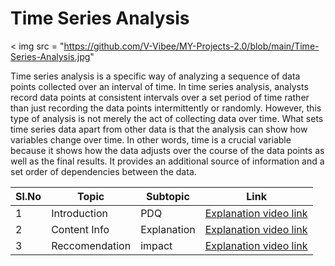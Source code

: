 # Time Series Analysis


< img src = "https://github.com/V-Vibee/MY-Projects-2.0/blob/main/Time-Series-Analysis.jpg"

Time series analysis is a specific way of analyzing a sequence of data points collected over an interval of time. In time series analysis, analysts record data points at consistent intervals over a set period of time rather than just recording the data points intermittently or randomly. However, this type of analysis is not merely the act of collecting data over time. 
What sets time series data apart from other data is that the analysis can show how variables change over time. In other words, time is a crucial variable because it shows how the data adjusts over the course of the data points as well as the final results. It provides an additional source of information and a set order of dependencies between the data. 

| Sl.No| Topic| Subtopic| Link|
|-|-|-|-|
|1| Introduction | PDQ |[ Explanation video link]()
|2| Content Info | Explanation |[ Explanation video link]()
|3| Reccomendation | impact |[ Explanation video link]()
